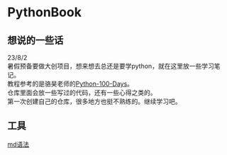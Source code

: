 # PythonBook
## 想说的一些话
23/8/2  
暑假预备要做大创项目，想来想去总还是要学python，就在这里放一些学习笔记。  
教程参考的是骆昊老师的[Python-100-Days](https://github.com/jackfrued/Python-100-Days)。  
仓库里面会放一些写过的代码，还有一些心得之类的。  
第一次创建自己的仓库，很多地方也挺不熟练的。继续学习吧。
## 工具
[md语法](https://blog.csdn.net/lishuoboy/article/details/104421044)
